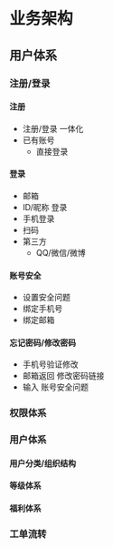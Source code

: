 # 业务架构

## 用户体系

### 注册/登录

#### 注册

- 注册/登录 一体化
- 已有账号
  - 直接登录

#### 登录

- 邮箱
- ID/昵称 登录
- 手机登录
- 扫码
- 第三方
  - QQ/微信/微博

#### 账号安全

- 设置安全问题
- 绑定手机号
- 绑定邮箱

#### 忘记密码/修改密码

- 手机号验证修改
- 邮箱返回 修改密码链接
- 输入 账号安全问题

### 权限体系

### 用户体系

#### 用户分类/组织结构

#### 等级体系

#### 福利体系

### 工单流转
